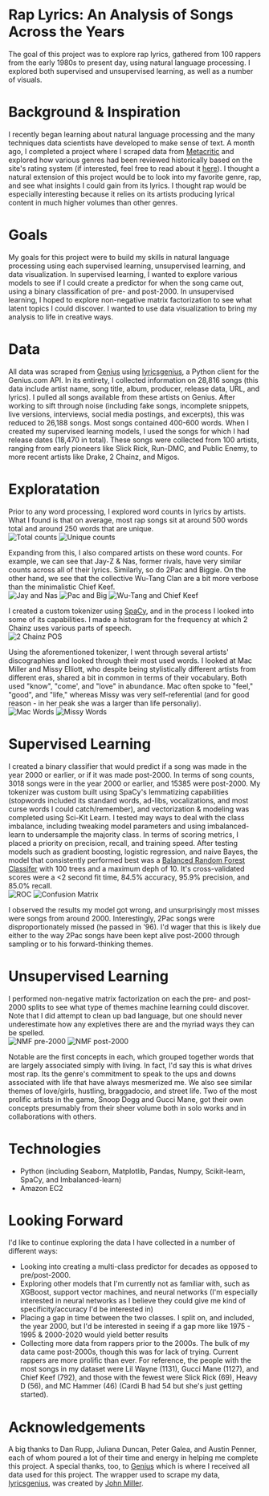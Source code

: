 # Rap Lyrics: An Analysis of Songs Across the Years
The goal of this project was to explore rap lyrics, gathered from 100 rappers from the early 1980s to present day, using natural language processing. I explored both supervised and unsupervised learning, as well as a number of visuals.

# Background & Inspiration
I recently began learning about natural language processing and the many techniques data scientists have developed to make sense of text. A month ago, I completed a project where I scraped data from [Metacritic](https://www.metacritic.com) and explored how various genres had been reviewed historically based on the site's rating system (if interested, feel free to read about it [here](https://github.com/unclebrod/ReviewsByGenre)). I thought a natural extension of this project would be to look into my favorite genre, rap, and see what insights I could gain from its lyrics. I thought rap would be especially interesting because it relies on its artists producing lyrical content in much higher volumes than other genres.

# Goals
My goals for this project were to build my skills in natural language processing using each supervised learning, unsupervised learning, and data visualization. In supervised learning, I wanted to explore various models to see if I could create a predictor for when the song came out, using a binary classification of pre- and post-2000. In unsupervised learning, I hoped to explore non-negative matrix factorization to see what latent topics I could discover. I wanted to use data visualization to bring my analysis to life in creative ways.

# Data
All data was scraped from [Genius](https://www.genius.com) using [lyricsgenius](https://github.com/johnwmillr/LyricsGenius), a Python client for the Genius.com API. In its entirety, I collected information on 28,816 songs (this data include artist name, song title, album, producer, release data, URL, and lyrics). I pulled all songs available from these artists on Genius. After working to sift through noise (including fake songs, incomplete snippets, live versions, interviews, social media postings, and excerpts), this was reduced to 26,188 songs. Most songs contained 400-600 words. When I created my supervised learning models, I used the songs for which I had release dates (18,470 in total). These songs were collected from 100 artists, ranging from early pioneers like Slick Rick, Run-DMC, and Public Enemy, to more recent artists like Drake, 2 Chainz, and Migos.

# Exploratation
Prior to any word processing, I explored word counts in lyrics by artists. What I found is that on average, most rap songs sit at around 500 words total and around 250 words that are unique. <br/>
![Total counts](img/totalwordcount.png)
![Unique counts](img/uniquewordcount.png)

Expanding from this, I also compared artists on these word counts. For example, we can see that Jay-Z & Nas, former rivals, have very similar counts across all of their lyrics. Similarly, so do 2Pac and Biggie. On the other hand, we see that the collective Wu-Tang Clan are a bit more verbose than the minimalistic Chief Keef. <br/>
![Jay and Nas](img/word_counts_JAYZ_Nas.png)
![Pac and Big](img/word_counts_Pac_TheNotoriousBIG.png)
![Wu-Tang and Chief Keef](img/word_counts_WuTangClan_ChiefKeef.png)

I created a custom tokenizer using [SpaCy](https://spacy.io/), and in the process I looked into some of its capabilities. I made a histogram for the frequency at which 2 Chainz uses various parts of speech. <br/>
![2 Chainz POS](img/pos_2Chainz.png)

Using the aforementioned tokenizer, I went through several artists' discographies and looked through their most used words. I looked at Mac Miller and Missy Elliott, who despite being stylistically different artists from different eras, shared a bit in common in terms of their vocabulary. Both used "know", "come', and "love" in abundance. Mac often spoke to "feel," "good", and "life," whereas Missy was very self-referential (and for good reason - in her peak she was a larger than life personaliy). <br/>
![Mac Words](img/most_common_MacMiller.png)
![Missy Words](img/most_common_MissyElliott.png)

# Supervised Learning
I created a binary classifier that would predict if a song was made in the year 2000 or earlier, or if it was made post-2000. In terms of song counts, 3018 songs were in the year 2000 or earlier, and 15385 were post-2000. My tokenizer was custom built using SpaCy's lemmatizing capabilities (stopwords included its standard words, ad-libs, vocalizations, and most curse words I could catch/remember), and vectorization & modeling was completed using Sci-Kit Learn. I tested may ways to deal with the class imbalance, including tweaking model parameters and using imbalanced-learn to undersample the majority class. In terms of scoring metrics, I placed a priority on precision, recall, and training speed. After testing models such as gradient boosting, logistic regression, and naive Bayes, the model that consistently performed best was a [Balanced Random Forest Classifer](https://imbalanced-learn.readthedocs.io/en/stable/generated/imblearn.ensemble.BalancedRandomForestClassifier.html) with 100 trees and a maximum deph of 10. It's cross-validated scores were a <2 second fit time, 84.5% accuracy, 95.9% precision, and 85.0% recall. <br/>
![ROC](img/rf_roc.png)
![Confusion Matrix](img/conf_matrix.png)

I observed the results my model got wrong, and unsurprisingly most misses were songs from around 2000. Interestingly, 2Pac songs were disproportionately missed (he passed in '96). I'd wager that this is likely due either to the way 2Pac songs have been kept alive post-2000 through sampling or to his forward-thinking themes.

# Unsupervised Learning
I performed non-negative matrix factorization on each the pre- and post-2000 splits to see what type of themes machine learning could discover. Note that I did attempt to clean up bad language, but one should never underestimate how any expletives there are and the myriad ways they can be spelled. <br/>
![NMF pre-2000](img/nmf_pre.png)
![NMF post-2000](img/nmf_post.png)

Notable are the first concepts in each, which grouped together words that are largely associated simply with living. In fact, I'd say this is what drives most rap. Its the genre's commitment to speak to the ups and downs associated with life that have always mesmerized me. We also see similar themes of love/girls, hustling, braggadocio, and street life. Two of the most prolific artists in the game, Snoop Dogg and Gucci Mane, got their own concepts presumably from their sheer volume both in solo works and in collaborations with others.

# Technologies
* Python (including Seaborn, Matplotlib, Pandas, Numpy, Scikit-learn, SpaCy, and Imbalanced-learn)
* Amazon EC2

# Looking Forward
I'd like to continue exploring the data I have collected in a number of different ways:

* Looking into creating a multi-class predictor for decades as opposed to pre/post-2000.
* Exploring other models that I'm currently not as familiar with, such as XGBoost, support vector machines, and neural networks (I'm especially interested in neural networks as I believe they could give me kind of specificity/accuracy I'd be interested in)
* Placing a gap in time between the two classes. I split on, and included, the year 2000, but I'd be interested in seeing if a gap more like 1975 - 1995 & 2000-2020 would yield better results
* Collecting more data from rappers prior to the 2000s. The bulk of my data came post-2000s, though this was for lack of trying. Current rappers are more prolific than ever. For reference, the people with the most songs in my dataset were Lil Wayne (1131), Gucci Mane (1127), and Chief Keef (792), and those with the fewest were Slick Rick (69), Heavy D (56), and MC Hammer (46) (Cardi B had 54 but she's just getting started).

# Acknowledgements
A big thanks to Dan Rupp, Juliana Duncan, Peter Galea, and Austin Penner, each of whom poured a lot of their time and energy in helping me complete this project. A special thanks, too, to [Genius](https://www.genius.com) which is where I received all data used for this project. The wrapper used to scrape my data, [lyricsgenius](https://github.com/johnwmillr/LyricsGenius), was created by [John Miller](https://github.com/johnwmillr).
